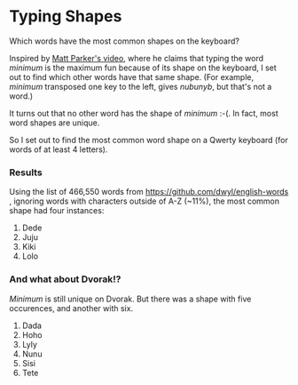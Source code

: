# Typing Shapes
Which words have the most common shapes on the keyboard?


Inspired by [Matt Parker's video](https://youtu.be/Mf2H9WZSIyw?t=843), where he claims that typing the word _minimum_ is the maximum fun because of its shape on the keyboard, I set out to find which other words have that same shape. (For example, _minimum_ transposed one key to the left, gives _nubunyb_, but that's not a word.)

It turns out that no other word has the shape of _minimum_ :-(. In fact, most word shapes are unique.

So I set out to find the most common word shape on a Qwerty keyboard (for words of at least 4 letters).

### Results

Using the list of 466,550 words from https://github.com/dwyl/english-words , ignoring words with characters outside of A-Z (~11%), the most common shape had four instances:

1. Dede
1. Juju
1. Kiki
1. Lolo


### And what about Dvorak!?

_Minimum_ is still unique on Dvorak. But there was a shape with five occurences, and another with six.

1. Dada
1. Hoho
1. Lyly
1. Nunu
1. Sisi
1. Tete

